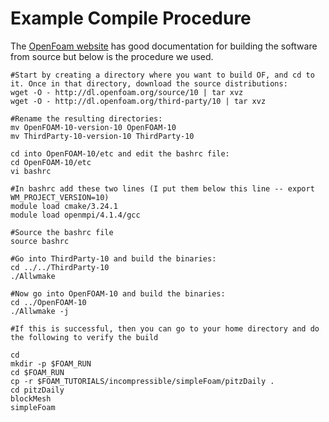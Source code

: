 # Example Compile Procedure

The [OpenFoam website](https://openfoam.org/download/10-source/) has good documentation for building the software from source but below is the procedure we used.

```shell
#Start by creating a directory where you want to build OF, and cd to it. Once in that directory, download the source distributions:
wget -O - http://dl.openfoam.org/source/10 | tar xvz
wget -O - http://dl.openfoam.org/third-party/10 | tar xvz

#Rename the resulting directories:
mv OpenFOAM-10-version-10 OpenFOAM-10
mv ThirdParty-10-version-10 ThirdParty-10

cd into OpenFOAM-10/etc and edit the bashrc file:
cd OpenFOAM-10/etc
vi bashrc

#In bashrc add these two lines (I put them below this line -- export WM_PROJECT_VERSION=10)
module load cmake/3.24.1
module load openmpi/4.1.4/gcc

#Source the bashrc file
source bashrc

#Go into ThirdParty-10 and build the binaries:
cd ../../ThirdParty-10
./Allwmake

#Now go into OpenFOAM-10 and build the binaries:
cd ../OpenFOAM-10
./Allwmake -j

#If this is successful, then you can go to your home directory and do the following to verify the build

cd 
mkdir -p $FOAM_RUN
cd $FOAM_RUN
cp -r $FOAM_TUTORIALS/incompressible/simpleFoam/pitzDaily .
cd pitzDaily
blockMesh
simpleFoam
```